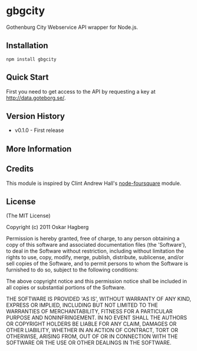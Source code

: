 # gbgcity

Gothenburg City Webservice API wrapper for Node.js.

## Installation

    npm install gbgcity

## Quick Start

First you need to get access to the API by requesting a key at http://data.goteborg.se/.

## Version History

* v0.1.0 - First release

## More Information

## Credits

This module is inspired by Clint Andrew Hall's [node-foursquare](https://github.com/clintandrewhall/node-foursquare) module.

## License 

(The MIT License)

Copyright (c) 2011 Oskar Hagberg

Permission is hereby granted, free of charge, to any person obtaining
a copy of this software and associated documentation files (the
'Software'), to deal in the Software without restriction, including
without limitation the rights to use, copy, modify, merge, publish,
distribute, sublicense, and/or sell copies of the Software, and to
permit persons to whom the Software is furnished to do so, subject to
the following conditions:

The above copyright notice and this permission notice shall be
included in all copies or substantial portions of the Software.

THE SOFTWARE IS PROVIDED 'AS IS', WITHOUT WARRANTY OF ANY KIND,
EXPRESS OR IMPLIED, INCLUDING BUT NOT LIMITED TO THE WARRANTIES OF
MERCHANTABILITY, FITNESS FOR A PARTICULAR PURPOSE AND NONINFRINGEMENT.
IN NO EVENT SHALL THE AUTHORS OR COPYRIGHT HOLDERS BE LIABLE FOR ANY
CLAIM, DAMAGES OR OTHER LIABILITY, WHETHER IN AN ACTION OF CONTRACT,
TORT OR OTHERWISE, ARISING FROM, OUT OF OR IN CONNECTION WITH THE
SOFTWARE OR THE USE OR OTHER DEALINGS IN THE SOFTWARE.